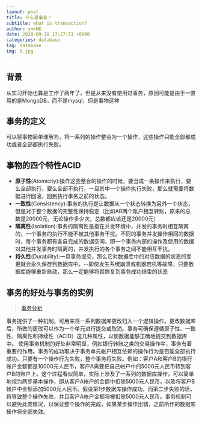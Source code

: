 ```yaml
---
layout: post
title: 什么是事务？
subtitle: what is transaction?
author: ymkNK
date: 2020-09-18 17:27:51 +0800
categories: database
tag: database
img: 6.jpg
---
```

## 背景
从实习开始也算是工作了两年了，但是从来没有使用过事务，原因可能是由于一直用的是MongoDB，而不是mysql，但是事物这种

## 事务的定义
可以将事物简单理解为，将一系列的操作整合为一个操作，这些操作只能全部都成功或者全部都执行失败。
## 事物的四个特性ACID
- **原子性**(Atomicity):操作这些整合的操作的时候，要当成一条操作来执行，要么全部执行，要么全部不执行，一旦其中一个操作执行失败，那么就需要将数据进行回滚，回到执行事务之前的状态。
- **一致性**(Consistency):事务的执行是让数据从一个状态转换为另外一个状态，但是对于整个数据的完整性保持稳定（比如AB两个账户相互转账，原来的总数是20000元，无论操作多少次，总数都应该还是20000元）
- **隔离性**(Isolation):事务的隔离性是指在并发环境中，并发的事务时相互隔离的，一个事务的执行不能不被其他事务干扰。不同的事务并发操作相同的数据时，每个事务都有各自完成的数据空间，即一个事务内部的操作及使用的数据对其他并发事务时隔离的，并发执行的各个事务之间不能相互干扰。
- **持久性**(Durability):一旦事务提交，那么它对数据库中的对应数据的状态的变更就会永久保存到数据库中。--即使发生系统崩溃或机器宕机等故障，只要数据库能够重新启动，那么一定能够将其恢复到事务成功结束的状态

## 事务的好处与事务的实例
>[事务分析](https://www.cnblogs.com/printN/p/6404776.html)

事务提供了一种机制，可用来将一系列数据库更改归入一个逻辑操作。更改数据库后，所做的更改可以作为一个单元进行提交或取消。事务可确保遵循原子性、一致性、隔离性和持续性（ACID）这几种属性，以使数据能够正确地提交到数据库中。
使用事务机制的好处非常明显，例如银行转账之类的交易操作中，事务有着重要的作用。事务的成功取决于事务单元帐户相互依赖的操作行为是否能全部执行成功，只要有一个操作行为失败，整个事务将失败。例如：客户A和客户B的银行账户金额都是10000元人民币，客户A需要把自己帐户中的5000元人民币转到客户B的账户上。这个过程看似简单，实际上涉及了一系列的数据库操作，可以简单地视为两步基本操作，即从客户A帐户的金额中扣除5000元人民币，以及将客户B帐户中金额添加5000元人民币。假设第1步数据库操作成功，而第二步失败的话，将导致整个操作失败，并且客户A帐户金额将被扣除5000元人民币。事务机制可以避免此类情况，以保证整个操作的完成，如果某步操作出错，之前所作的数据库操作将全部失效。

